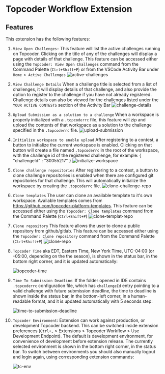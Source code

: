 # Topcoder Workflow Extension

## Features

This extension has the following features:

1. `View Open Challenges:`
This feature will list the active challenges running on Topcoder. Clicking on the title of any of the challenges will display a page with details of that challenge. This feature can be accessed either using the `Topcoder: View Open Challenges` command from the Command Palette (`Ctrl+Shift+P`) or from the VSCode Activity Bar under `Home > Active Challenges`
![active-challenges](https://i.imgur.com/AI8Cupm.gif)

2. `View Challenge Details`
When a challenge title is selected from a list of challenges, it will display details of that challenge, and also provide the option to register to the challenge if you have not already registered. Challenge details can also be viewed for the challenges listed under the `YOUR ACTIVE CONTESTS` section of the Activity Bar
![challenge-details](https://i.imgur.com/8xUMnD3.gif)

3. `Upload Submission as a solution to a challenge`
When a workspace is properly initialized with a `.topcoderrc` file, this feature will zip and  upload the contents of that workspace as a solution to the challenge specified in the `.topcoderrc` file.
![upload-submission](https://i.imgur.com/IabloWX.gif)

4. `Initialize workspace to enable upload`
After registering to a contest, a button to initialize the current workspace is enabled. Clicking on that button
will create a file named `.topcoderrc` in the root of the workspace, with the challenge id of the registered challenge, for example:
{
    "challengeId" : "30055217"
}
![initialize-workspace](https://i.imgur.com/PhWINcn.gif)

5. `Clone challenge repositories`
After registering to a contest, a button to clone challenge repositories is enabled when there are configured git repositories for that challenge.
This will automatically initialize the workspace by creating the `.topcoderrc` file.
![clone-challenge-repo](https://media.giphy.com/media/KziJ0CvYGPU1Arc35l/giphy.gif)

6. `Clone templates`
The user can clone an available template to it's own workspace. Available templates comes from https://github.com/topcoder-platform-templates.
This feature can be accessed either using the `Topcoder: Clone templates` command from the Command Palette (`Ctrl+Shift+P`)
![clone-templat-repo](https://media.giphy.com/media/JNsuTLYNyrDuLPU8AQ/giphy.gif)

7. `Clone repository`
This feature allows the user to clone a public repository from github/gitlab.
This feature can be accessed either using the `Topcoder: Clone repository` command from the Command Palette (`Ctrl+Shift+P`)
![clone-repo](https://media.giphy.com/media/kdF85BqsDhOPuX3Yqf/giphy.gif)

8. `Topcoder Time` aka EDT, Eastern Time, New York Time, UTC-04:00 (or -05:00,
    depending on the the season), is shown in the status bar, in the bottom
    right corner, and it is updated automatically:

    ![topcoder-time](https://i.imgur.com/ZwBreJA.png)

9. `Time To Submission Deadline`: If the folder opened in IDE contains
    `.topcoderrc` configuration file, which has `challengeId` entry pointing
    to a valid challenge with future submission deadline, the time to deadline
    is shown inside the status bar, in the bottom-left corner, in a human-
    readable format, and it is updated automatically with 5 seconds step:

    ![time-to-submission-deadline](https://i.imgur.com/Wvg8V3T.png)

10. `Topcoder Environment`: Extension can work against production, or development
    Topcoder backend. This can be switched inside extension preferences
    (`Ctrl+,` > Extensions > Topcoder Workflow > Use Development Endpoint).
    The default is development environment, for convenience of development
    before extension release. The currently selected environment is shown
    in the bottom right corner, in the status bar. To switch between environments
    you should also manually logout and login again, using corresponding
    extension commands:

    ![tc-env](https://i.imgur.com/tXETz35.png)
